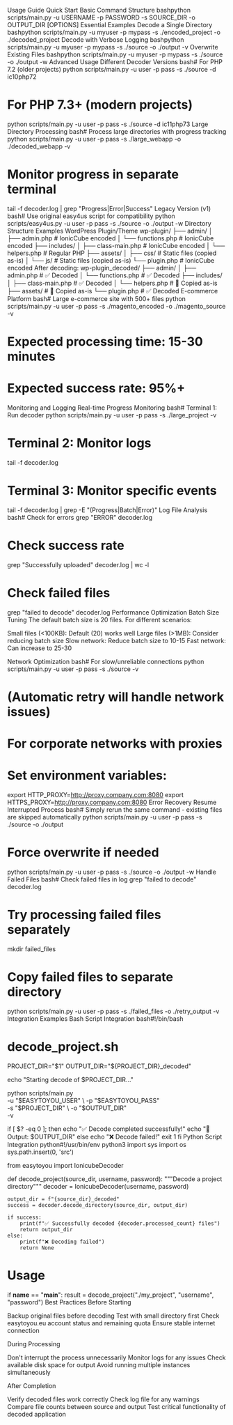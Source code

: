 Usage Guide
Quick Start
Basic Command Structure
bashpython scripts/main.py -u USERNAME -p PASSWORD -s SOURCE_DIR -o OUTPUT_DIR [OPTIONS]
Essential Examples
Decode a Single Directory
bashpython scripts/main.py -u myuser -p mypass -s ./encoded_project -o ./decoded_project
Decode with Verbose Logging
bashpython scripts/main.py -u myuser -p mypass -s ./source -o ./output -v
Overwrite Existing Files
bashpython scripts/main.py -u myuser -p mypass -s ./source -o ./output -w
Advanced Usage
Different Decoder Versions
bash# For PHP 7.2 (older projects)
python scripts/main.py -u user -p pass -s ./source -d ic10php72

# For PHP 7.3+ (modern projects)

python scripts/main.py -u user -p pass -s ./source -d ic11php73
Large Directory Processing
bash# Process large directories with progress tracking
python scripts/main.py -u user -p pass -s ./large_webapp -o ./decoded_webapp -v

# Monitor progress in separate terminal

tail -f decoder.log | grep "Progress\|Error\|Success"
Legacy Version (v1)
bash# Use original easy4us script for compatibility
python scripts/easy4us.py -u user -p pass -s ./source -o ./output -w
Directory Structure Examples
WordPress Plugin/Theme
wp-plugin/
├── admin/
│ ├── admin.php # IonicCube encoded
│ └── functions.php # IonicCube encoded
├── includes/
│ ├── class-main.php # IonicCube encoded
│ └── helpers.php # Regular PHP
├── assets/
│ ├── css/ # Static files (copied as-is)
│ └── js/ # Static files (copied as-is)
└── plugin.php # IonicCube encoded
After decoding:
wp-plugin_decoded/
├── admin/
│ ├── admin.php # ✅ Decoded
│ └── functions.php # ✅ Decoded
├── includes/
│ ├── class-main.php # ✅ Decoded
│ └── helpers.php # 📄 Copied as-is
├── assets/ # 📁 Copied as-is
└── plugin.php # ✅ Decoded
E-commerce Platform
bash# Large e-commerce site with 500+ files
python scripts/main.py -u user -p pass -s ./magento_encoded -o ./magento_source -v

# Expected processing time: 15-30 minutes

# Expected success rate: 95%+

Monitoring and Logging
Real-time Progress Monitoring
bash# Terminal 1: Run decoder
python scripts/main.py -u user -p pass -s ./large_project -v

# Terminal 2: Monitor logs

tail -f decoder.log

# Terminal 3: Monitor specific events

tail -f decoder.log | grep -E "(Progress|Batch|Error)"
Log File Analysis
bash# Check for errors
grep "ERROR" decoder.log

# Check success rate

grep "Successfully uploaded" decoder.log | wc -l

# Check failed files

grep "failed to decode" decoder.log
Performance Optimization
Batch Size Tuning
The default batch size is 20 files. For different scenarios:

Small files (<100KB): Default (20) works well
Large files (>1MB): Consider reducing batch size
Slow network: Reduce batch size to 10-15
Fast network: Can increase to 25-30

Network Optimization
bash# For slow/unreliable connections
python scripts/main.py -u user -p pass -s ./source -v

# (Automatic retry will handle network issues)

# For corporate networks with proxies

# Set environment variables:

export HTTP_PROXY=http://proxy.company.com:8080
export HTTPS_PROXY=http://proxy.company.com:8080
Error Recovery
Resume Interrupted Process
bash# Simply rerun the same command - existing files are skipped automatically
python scripts/main.py -u user -p pass -s ./source -o ./output

# Force overwrite if needed

python scripts/main.py -u user -p pass -s ./source -o ./output -w
Handle Failed Files
bash# Check failed files in log
grep "failed to decode" decoder.log

# Try processing failed files separately

mkdir failed_files

# Copy failed files to separate directory

python scripts/main.py -u user -p pass -s ./failed_files -o ./retry_output -v
Integration Examples
Bash Script Integration
bash#!/bin/bash

# decode_project.sh

PROJECT_DIR="$1"
OUTPUT_DIR="${PROJECT_DIR}\_decoded"

echo "Starting decode of $PROJECT_DIR..."

python scripts/main.py \
 -u "$EASYTOYOU_USER" \
    -p "$EASYTOYOU_PASS" \
 -s "$PROJECT_DIR" \
    -o "$OUTPUT_DIR" \
 -v

if [ $? -eq 0 ]; then
echo "✅ Decode completed successfully!"
echo "📁 Output: $OUTPUT_DIR"
else
echo "❌ Decode failed!"
exit 1
fi
Python Script Integration
python#!/usr/bin/env python3
import sys
import os
sys.path.insert(0, 'src')

from easytoyou import IonicubeDecoder

def decode_project(source_dir, username, password):
"""Decode a project directory"""
decoder = IonicubeDecoder(username, password)

    output_dir = f"{source_dir}_decoded"
    success = decoder.decode_directory(source_dir, output_dir)

    if success:
        print(f"✅ Successfully decoded {decoder.processed_count} files")
        return output_dir
    else:
        print(f"❌ Decoding failed")
        return None

# Usage

if **name** == "**main**":
result = decode_project("./my_project", "username", "password")
Best Practices
Before Starting

Backup original files before decoding
Test with small directory first
Check easytoyou.eu account status and remaining quota
Ensure stable internet connection

During Processing

Don't interrupt the process unnecessarily
Monitor logs for any issues
Check available disk space for output
Avoid running multiple instances simultaneously

After Completion

Verify decoded files work correctly
Check log file for any warnings
Compare file counts between source and output
Test critical functionality of decoded application
